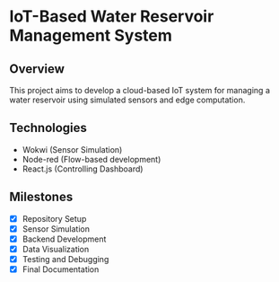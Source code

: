 # IoT-Based Water Reservoir Management System

## Overview
This project aims to develop a cloud-based IoT system for managing a water reservoir using simulated sensors and edge computation.

## Technologies
- Wokwi (Sensor Simulation)
- Node-red (Flow-based development)
- React.js (Controlling Dashboard)

## Milestones
- [x] Repository Setup
- [x] Sensor Simulation
- [x] Backend Development
- [x] Data Visualization
- [x] Testing and Debugging
- [x] Final Documentation
